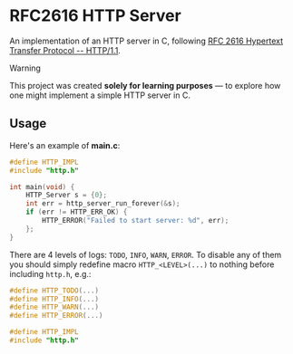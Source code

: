 # RFC2616 HTTP Server

An implementation of an HTTP server in C, following [RFC 2616 Hypertext
Transfer Protocol -- HTTP/1.1](https://www.rfc-editor.org/rfc/rfc2616).

> [!WARNING]
> This project was created **solely for learning purposes** — to explore how
> one might implement a simple HTTP server in C.

## Usage

Here's an example of **main.c**:
```c
#define HTTP_IMPL
#include "http.h"

int main(void) {
    HTTP_Server s = {0};
    int err = http_server_run_forever(&s);
    if (err != HTTP_ERR_OK) {
        HTTP_ERROR("Failed to start server: %d", err);
    };
}
```

There are 4 levels of logs: `TODO`, `INFO`, `WARN`, `ERROR`. To disable any of
them you should simply redefine macro `HTTP_<LEVEL>(...)` to nothing before
including `http.h`, e.g.:
```c
#define HTTP_TODO(...)
#define HTTP_INFO(...)
#define HTTP_WARN(...)
#define HTTP_ERROR(...)

#define HTTP_IMPL
#include "http.h"
```
